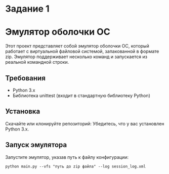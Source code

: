 # Задание 1
# Эмулятор оболочки ОС
Этот проект представляет собой эмулятор оболочки ОС, который работает с виртуальной файловой системой, запакованной в формате zip. Эмулятор поддерживает несколько команд и запускается из реальной командной строки.
## Требования
* Python 3.x
* Библиотека unittest (входит в стандартную библиотеку Python)
## Установка
Скачайте или клонируйте репозиторий:
Убедитесь, что у вас установлен Python 3.x.
## Запуск эмулятора
Запустите эмулятор, указав путь к файлу конфигурации:
```
python main.py --vfs "путь до zip файла" --log session_log.xml
```
